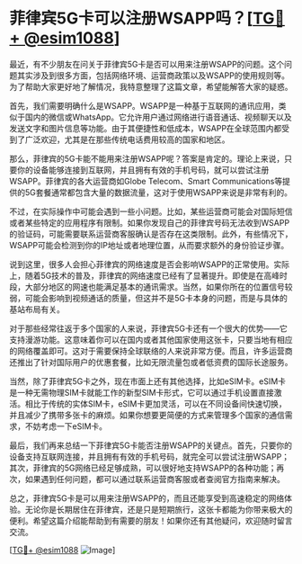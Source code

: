 # 菲律宾5G卡可以注册WSAPP吗？[[TG💪+ @esim1088](https://t.me/s/esim1088)]

最近，有不少朋友在问关于菲律宾5G卡是否可以用来注册WSAPP的问题。这个问题其实涉及到很多方面，包括网络环境、运营商政策以及WSAPP的使用规则等。为了帮助大家更好地了解情况，我特意整理了这篇文章，希望能解答大家的疑惑。

首先，我们需要明确什么是WSAPP。WSAPP是一种基于互联网的通讯应用，类似于国内的微信或WhatsApp。它允许用户通过网络进行语音通话、视频聊天以及发送文字和图片信息等功能。由于其便捷性和低成本，WSAPP在全球范围内都受到了广泛欢迎，尤其是在那些传统电话费用较高的国家和地区。

那么，菲律宾的5G卡能不能用来注册WSAPP呢？答案是肯定的。理论上来说，只要你的设备能够连接到互联网，并且拥有有效的手机号码，就可以尝试注册WSAPP。菲律宾的各大运营商如Globe Telecom、Smart Communications等提供的5G套餐通常都包含大量的数据流量，这对于使用WSAPP来说是非常有利的。

不过，在实际操作中可能会遇到一些小问题。比如，某些运营商可能会对国际短信或者某些特定的应用程序有限制。如果你发现自己的菲律宾号码无法收到WSAPP的验证码，可能需要联系运营商客服确认是否存在这类限制。此外，有些情况下，WSAPP可能会检测到你的IP地址或者地理位置，从而要求额外的身份验证步骤。

说到这里，很多人会担心菲律宾的网络速度是否会影响WSAPP的正常使用。实际上，随着5G技术的普及，菲律宾的网络速度已经有了显著提升。即使是在高峰时段，大部分地区的网速也能满足基本的通讯需求。当然，如果你所在的位置信号较弱，可能会影响到视频通话的质量，但这并不是5G卡本身的问题，而是与具体的基站布局有关。

对于那些经常往返于多个国家的人来说，菲律宾5G卡还有一个很大的优势——它支持漫游功能。这意味着你可以在国内或者其他国家使用这张卡，只要当地有相应的网络覆盖即可。这对于需要保持全球联络的人来说非常方便。而且，许多运营商还推出了针对国际用户的优惠套餐，比如无限流量包或者低资费的国际长途服务。

当然，除了菲律宾5G卡之外，现在市面上还有其他选择，比如eSIM卡。eSIM卡是一种无需物理SIM卡就能工作的新型SIM卡形式，它可以通过手机设置直接激活。相比于传统的实体SIM卡，eSIM卡更加灵活，可以在不同设备间快速切换，并且减少了携带多张卡的麻烦。如果你想要更简便的方式来管理多个国家的通信需求，不妨考虑一下eSIM卡。

最后，我们再来总结一下菲律宾5G卡能否注册WSAPP的关键点。首先，只要你的设备支持互联网连接，并且拥有有效的手机号码，就完全可以尝试注册WSAPP；其次，菲律宾的5G网络已经足够成熟，可以很好地支持WSAPP的各种功能；再次，如果遇到任何问题，都可以通过联系运营商客服或者查阅官方指南来解决。

总之，菲律宾5G卡是可以用来注册WSAPP的，而且还能享受到高速稳定的网络体验。无论你是长期居住在菲律宾，还是只是短期旅行，这张卡都能为你带来极大的便利。希望这篇介绍能帮助到有需要的朋友！如果你还有其他疑问，欢迎随时留言交流。

[[TG💪+ @esim1088](https://t.me/s/esim1088) ![Image](https://i.postimg.cc/4NQfJmqS/Snipaste-2025-05-13-00-14-12.png)]